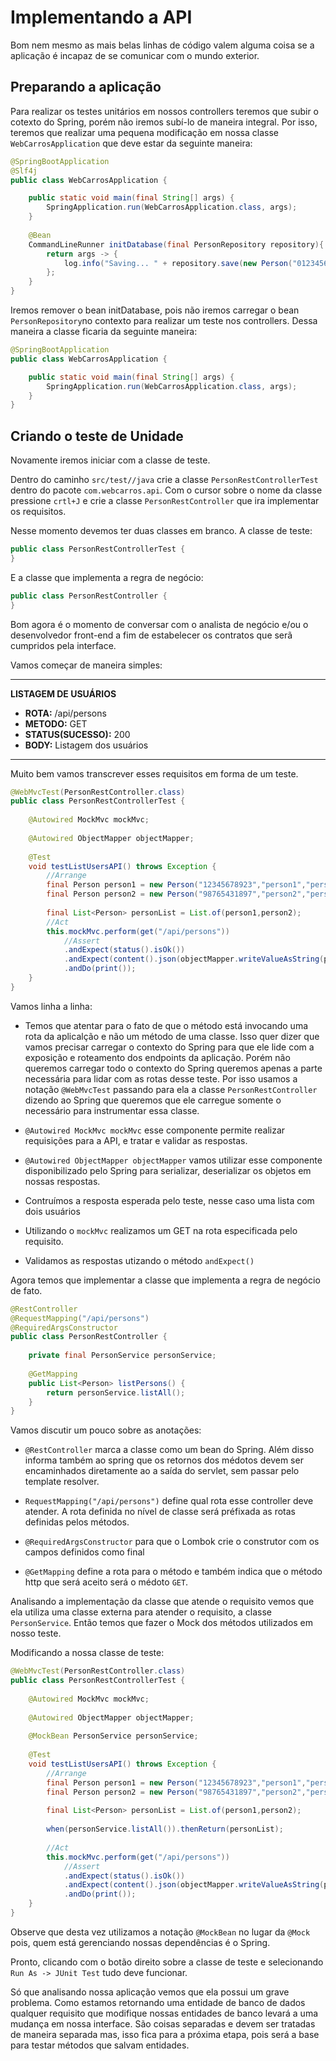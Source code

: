 # Implementando a API

Bom nem mesmo as mais belas linhas de código valem alguma coisa se a aplicação é incapaz de se comunicar com o mundo exterior.

## Preparando a aplicação

Para realizar os testes unitários em nossos controllers teremos que subir o cotexto do Spring, porém não iremos subí-lo de maneira integral. Por isso, teremos que realizar uma pequena modificação em nossa classe `WebCarrosApplication` que deve estar da seguinte maneira:

```java
@SpringBootApplication
@Slf4j
public class WebCarrosApplication {

	public static void main(final String[] args) {
		SpringApplication.run(WebCarrosApplication.class, args);
	}
	
	@Bean
	CommandLineRunner initDatabase(final PersonRepository repository){
		return args -> {
			log.info("Saving... " + repository.save(new Person("01234567887", "Ubuntu", "ubuntu@ubuntu.com.br", LocalDate.parse("2000-01-01"))));
		};		
	}
}
```
Iremos remover o bean initDatabase, pois não iremos carregar o bean `PersonRepository`no contexto para realizar um teste nos controllers. Dessa maneira a classe ficaria da seguinte maneira:

```java
@SpringBootApplication
public class WebCarrosApplication {

	public static void main(final String[] args) {
		SpringApplication.run(WebCarrosApplication.class, args);
	}
}
```
## Criando o teste de Unidade
Novamente iremos iniciar com a classe de teste.

Dentro do caminho `src/test//java` crie a classe `PersonRestControllerTest` dentro do pacote `com.webcarros.api`. Com o cursor sobre o nome da classe pressione `crtl+J` e crie a classe `PersonRestController` que ira implementar os requisitos.

Nesse momento devemos ter duas classes em branco. A classe de teste:

```java
public class PersonRestControllerTest {
}
```

E a classe que implementa a regra de negócio:

```java
public class PersonRestController {
}
```

Bom agora é o momento de conversar com o analista de negócio e/ou o desenvolvedor front-end a fim de estabelecer os contratos que serã cumpridos pela interface.

Vamos começar de maneira simples:

---
**LISTAGEM DE USUÁRIOS**

* **ROTA:** /api/persons
* **METODO:** GET
* **STATUS(SUCESSO):** 200
* **BODY:** Listagem dos usuários   
---

Muito bem vamos transcrever esses requisitos em forma de um teste.

```java
@WebMvcTest(PersonRestController.class)
public class PersonRestControllerTest {
	
	@Autowired MockMvc mockMvc;
	
	@Autowired ObjectMapper objectMapper; 
	
	@Test
	void testListUsersAPI() throws Exception {
		//Arrange
		final Person person1 = new Person("12345678923","person1","person1@email.com.br", LocalDate.parse("2000-01-01"));
		final Person person2 = new Person("98765431897","person2","person2@email.com.br", LocalDate.parse("2000-01-02"));
		
		final List<Person> personList = List.of(person1,person2);
		//Act
		this.mockMvc.perform(get("/api/persons"))
			//Assert
			.andExpect(status().isOk())
			.andExpect(content().json(objectMapper.writeValueAsString(personList)))
			.andDo(print());
	}
}
```

Vamos linha a linha:

* Temos que atentar para o fato de que o método está invocando uma rota da aplicalção e não um método de uma classe. Isso quer dizer que vamos precisar carregar o contexto do Spring para que ele lide com a exposição e roteamento dos endpoints da aplicação. Porém não queremos carregar todo o contexto do Spring queremos apenas a parte necessária para lidar com as rotas desse teste. Por isso usamos a notação `@WebMvcTest` passando para ela a classe `PersonRestController` dizendo ao Spring que queremos que ele carregue somente o necessário para instrumentar essa classe.

* `@Autowired MockMvc mockMvc` esse componente permite realizar requisições para a API, e tratar e validar as respostas. 

* `@Autowired ObjectMapper objectMapper` vamos utilizar esse componente disponibilizado pelo Spring para serializar, deserializar os objetos em nossas respostas.

* Contruímos a resposta esperada pelo teste, nesse caso uma lista com dois usuários

* Utilizando o `mockMvc` realizamos um GET na rota especificada pelo requisito.

* Validamos as respostas utizando o método `andExpect()`

Agora temos que implementar a classe que implementa a regra de negócio de fato.

```java
@RestController
@RequestMapping("/api/persons")
@RequiredArgsConstructor
public class PersonRestController {
	
	private final PersonService personService;
	
	@GetMapping
	public List<Person> listPersons() {
		return personService.listAll();
	}
}
```
Vamos discutir um pouco sobre as anotações:

* `@RestController` marca a classe como um bean do Spring. Além disso informa também ao spring que os retornos dos médotos devem ser encaminhados diretamente ao a saída do servlet, sem passar pelo template resolver.

* `RequestMapping("/api/persons")` define qual rota esse controller deve atender. A rota definida no nível de classe será préfixada as rotas definidas pelos métodos.

* `@RequiredArgsConstructor` para que o Lombok crie o construtor com os campos definidos como final

* `@GetMapping` define a rota para o método e também indica que o método http que será aceito será o médoto `GET`.

Analisando a implementação da classe que atende o requisito vemos que ela utiliza uma classe externa para atender o requisito, a classe `PersonService`. Então temos que fazer o Mock dos métodos utilizados em nosso teste.

Modificando a nossa classe de teste:

```java
@WebMvcTest(PersonRestController.class)
public class PersonRestControllerTest {
	
	@Autowired MockMvc mockMvc;
	
	@Autowired ObjectMapper objectMapper; 
	
	@MockBean PersonService personService;
	
	@Test
	void testListUsersAPI() throws Exception {
		//Arrange
		final Person person1 = new Person("12345678923","person1","person1@email.com.br", LocalDate.parse("2000-01-01"));
		final Person person2 = new Person("98765431897","person2","person2@email.com.br", LocalDate.parse("2000-01-02"));
		
		final List<Person> personList = List.of(person1,person2);
		
		when(personService.listAll()).thenReturn(personList);
		
		//Act
		this.mockMvc.perform(get("/api/persons"))
			//Assert
			.andExpect(status().isOk())
			.andExpect(content().json(objectMapper.writeValueAsString(personList)))
			.andDo(print());
	}
}
```

Observe que desta vez utilizamos a notação `@MockBean` no lugar da `@Mock` pois, quem está gerenciando nossas dependências é o Spring.

Pronto, clicando com o botão direito sobre a classe de teste e selecionando `Run As -> JUnit Test` tudo deve funcionar.

Só que analisando nossa aplicação vemos que ela possui um grave problema. Como estamos retornando uma entidade de banco de dados qualquer requisito que modifique nossas entidades de banco levará a uma mudança em nossa interface. São coisas separadas e devem ser tratadas de maneira separada mas, isso fica para a próxima etapa, pois será a base para testar métodos que salvam entidades.